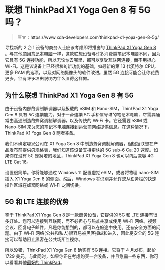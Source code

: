 # 联想 ThinkPad X1 Yoga Gen 8 有 5G 吗？

> 原文：<https://www.xda-developers.com/thinkpad-x1-yoga-gen-8-5g/>

寻找新的 2 合 1 设备的商务人士应该考虑即将推出的 [ThinkPad X1 Yoga Gen 8](https://www.xda-developers.com/lenovo-thinkpad-x1-yoga-gen-8/) 。与其他[商用笔记本电脑](https://www.xda-developers.com/best-business-laptops/)一样，这款联想设备与许多消费类笔记本电脑不同，因为它具有 5G 连接功能，所以无论你去哪里，都可以享受互联网连接，而不用担心 Wi-Fi。这是该设备上已经很棒的新功能的基础，如最新的第 13 代英特尔 CPU，更多 RAM 的选项，以及对网络摄像头的软件改进。虽然 5G 连接可能会让你花费更多，但有许多理由说明为什么值得这样做。

## 为什么联想 ThinkPad X1 Yoga Gen 8 有 5G

由于设备内部的调制解调器以及板载的 eSIM 和 Nano-SIM，ThinkPad X1 Yoga Gen 8 具有 5G 连接能力。对于一台连接 5G 手机信号塔的笔记本电脑，它需要通常由高通制造的蜂窝调制解调器，以及传统的 Wi-Fi 卡。它还需要 eSIM 或 Nano-SIM 来为您的笔记本电脑连接到运营商网络提供信息。在这种情况下，ThinkPad X1 Yoga Gen 8 两者兼备。

我们不确定哪家公司在 X1 Yoga Gen 8 中制造蜂窝调制解调器，但根据联想在产品发布前提供的规格表，我们知道该设备支持更快的 5G sub-6 Cat 20 速度。如果你在没有 5G 蜂窝塔的地区，ThinkPad X1 Yoga Gen 8 也可以向后兼容 4G LTE Cat 16。

设置很简单。你将能够通过 Windows 11 配置虚拟 eSIM，或者将物理 nano-SIM 插入 X1 Yoga Gen 8 的侧面。然后，Windows 将识别并允许您从任务栏的快速操作区域在蜂窝网络或 Wi-Fi 之间切换。

## 5G 和 LTE 连接的优势

鉴于 ThinkPad X1 Yoga Gen 8 是一款商务设备，它提供的 5G 和 LTE 连接有很多好处。您可以连接到互联网，而不必担心与热点共享或使用 Wi-Fi 网络。视频会议、回复电子邮件，凡是你能想到的，都可以在旅途中使用。还有安全方面的问题。由于 Wi-Fi 网络(公共和私人)很容易被黑客操纵和进入，因此更安全的 5G 连接可以帮助阻止黑客在公共场所监视你。

所以没错，ThinkPad X1 Yoga Gen 8 确实有 5G 连接。它将于 4 月发布，起价 1729 美元。与此同时，如果你正在考虑购买一台设备，并且急需一些东西，你可以看看其他[最好的 ThinkPad](https://www.xda-developers.com/best-thinkpads/)。